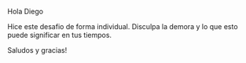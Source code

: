 Hola Diego

Hice este desafio de forma individual.
Disculpa la demora y lo que esto puede significar en tus tiempos.

Saludos y gracias!